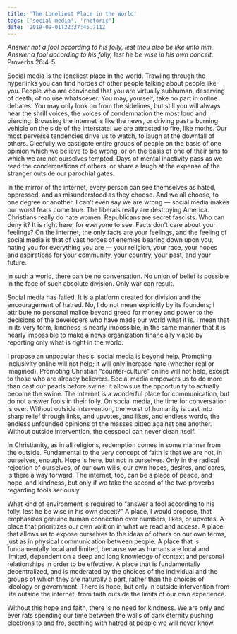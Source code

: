 ```yaml
---
title: 'The Loneliest Place in the World'
tags: ['social media', 'rhetoric']
date: '2019-09-01T22:37:45.711Z'
---
```


_Answer not a fool according to his folly, lest thou also be like unto him. Answer a fool according to his folly, lest he be wise in his own conceit_. Proverbs 26:4-5

Social media is the loneliest place in the world. Trawling through the hyperlinks you can find hordes of other people talking about people like you. People who are convinced that you are virtually subhuman, deserving of death, of no use whatsoever. You may, yourself, take no part in online debates. You may only look on from the sidelines, but still you will always hear the shrill voices, the voices of condemnation the most loud and piercing. Browsing the internet is like the news, or driving past a burning vehicle on the side of the interstate: we are attracted to fire, like moths. Our most perverse tendencies drive us to watch, to laugh at the downfall of others. Gleefully we castigate entire groups of people on the basis of one opinion which we believe to be wrong, or on the basis of one of their sins to which we are not ourselves tempted. Days of mental inactivity pass as we read the condemnations of others, or share a laugh at the expense of the stranger outside our parochial gates.

In the mirror of the internet, every person can see themselves as hated, oppressed, and as misunderstood as they choose. And we all choose, to one degree or another. I can’t even say we are wrong — social media makes our worst fears come true. The liberals really are destroying America. Christians really do hate women. Republicans are secret fascists. Who can deny it? It is right here, for everyone to see. Facts don’t care about your feelings? On the internet, the only facts are your feelings, and the feeling of social media is that of vast hordes of enemies bearing down upon you, hating you for everything you are — your religion, your race, your hopes and aspirations for your community, your country, your past, and your future.

In such a world, there can be no conversation. No union of belief is possible in the face of such absolute division. Only war can result.

Social media has failed. It is a platform created for division and the encouragement of hatred. No, I do not mean explicitly by its founders; I attribute no personal malice beyond greed for money and power to the decisions of the developers who have made our world what it is. I mean that in its very form, kindness is nearly impossible, in the same manner that it is nearly impossible to make a news organization financially viable by reporting only what is right in the world.

I propose an unpopular thesis: social media is beyond help. Promoting inclusivity online will not help; it will only increase hate (whether real or imagined). Promoting Christian “counter-culture” online will not help, except to those who are already believers. Social media empowers us to do more than cast our pearls before swine: it allows us the opportunity to actually become the swine. The internet is a wonderful place for communication, but do not answer fools in their folly. On social media, the time for conversation is over. Without outside intervention, the worst of humanity is cast into sharp relief through links, and upvotes, and likes, and endless words, the endless unfounded opinions of the masses pitted against one another. Without outside intervention, the cesspool can never clean itself.

In Christianity, as in all religions, redemption comes in some manner from the outside. Fundamental to the very concept of faith is that we are not, in ourselves, enough. Hope is here, but not in ourselves. Only in the radical rejection of ourselves, of our own wills, our own hopes, desires, and cares, is there a way forward. The internet, too, can be a place of peace, and hope, and kindness, but only if we take the second of the two proverbs regarding fools seriously.

What kind of environment is required to “answer a fool according to his folly, lest he be wise in his own deceit?” A place, I would propose, that emphasizes genuine human connection over numbers, likes, or upvotes. A place that prioritizes our own volition in what we read and access. A place that allows us to expose ourselves to the ideas of others on our own terms, just as in physical communication between people. A place that is fundamentally local and limited, because we as humans are local and limited, dependent on a deep and long knowledge of context and personal relationships in order to be effective. A place that is fundamentally decentralized, and is moderated by the choices of the individual and the groups of which they are naturally a part, rather than the choices of ideology or government. There is hope, but only in outside intervention from life outside the internet, from faith outside the limits of our own experience.

Without this hope and faith, there is no need for kindness. We are only and ever rats spending our time between the walls of dark eternity pushing electrons to and fro, seething with hatred at people we will never know.
